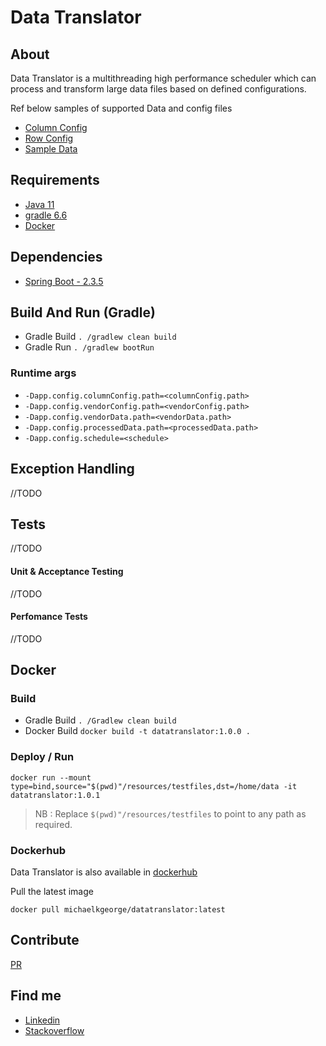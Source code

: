 # Data Translator

## About

<p>Data Translator is a multithreading high performance scheduler which can process and transform large data files based on defined configurations.</p>
Ref below  samples of supported Data and config files

- [Column Config](https://github.com/mikykg/datatranslator/blob/mg/main/resources/testfiles/column.config)
- [Row Config](https://github.com/mikykg/datatranslator/blob/mg/main/resources/testfiles/vendor.config)
- [Sample Data](https://github.com/mikykg/datatranslator/blob/mg/main/resources/testfiles/data.dat)

## Requirements

- [Java 11](https://www.oracle.com/in/java/technologies/javase-jdk11-downloads.html)
- [gradle 6.6](https://docs.gradle.org/6.6/release-notes.html)
- [Docker](https://www.docker.com/?utm_source=google&utm_medium=cpc&utm_campaign=dockerhomepage&utm_content=nemea&utm_term=dockerhomepage&utm_budget=growth&gclid=Cj0KCQjwrsGCBhD1ARIsALILBYpuILmY6l15dUg-XaNWUjSA4yCkkESn7Z0YdeRz5QOWxwaORUtgeFkaAtLpEALw_wcB)

## Dependencies

- [Spring Boot - 2.3.5](https://start.spring.io/) 

## Build And Run (Gradle)

- Gradle Build
    ```. /gradlew clean build```
- Gradle Run
    ```. /gradlew bootRun```
### Runtime args
- `-Dapp.config.columnConfig.path=<columnConfig.path>`
- `-Dapp.config.vendorConfig.path=<vendorConfig.path>`
- `-Dapp.config.vendorData.path=<vendorData.path>`
- `-Dapp.config.processedData.path=<processedData.path>`
- `-Dapp.config.schedule=<schedule>`

## Exception Handling
//TODO
## Tests
//TODO
#### Unit & Acceptance Testing
//TODO
#### Perfomance Tests
//TODO

## Docker
### Build

- Gradle Build
    ```. /Gradlew clean build```
- Docker Build
    `docker build -t datatranslator:1.0.0 .`

### Deploy / Run
`docker run --mount type=bind,source="$(pwd)"/resources/testfiles,dst=/home/data -it datatranslator:1.0.1`

> NB : Replace `$(pwd)"/resources/testfiles` to point to any path as required.
 
### Dockerhub
Data Translator is also available in 
[dockerhub](https://hub.docker.com/repository/docker/michaelkgeorge/datatranslator)

Pull the latest image 

`docker pull michaelkgeorge/datatranslator:latest`

## Contribute

[PR](https://github.com/mikykg/datatranslator/pulls)


## Find me 

- [Linkedin](https://www.linkedin.com/in/michael-george-7881b9126/)
- [Stackoverflow](https://stackoverflow.com/users/12447757/michael-george)

